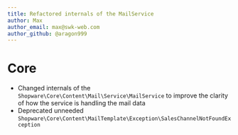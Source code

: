 ```yaml
---
title: Refactored internals of the MailService
author: Max
author_email: max@swk-web.com
author_github: @aragon999
---
```

# Core
* Changed internals of the `Shopware\Core\Content\Mail\Service\MailService` to improve the clarity of how the service is handling the mail data
* Deprecated unneeded `Shopware\Core\Content\MailTemplate\Exception\SalesChannelNotFoundException`

